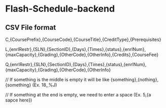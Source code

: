 # Flash-Schedule-backend
## CSV File format
C,{CoursePrefix},{CourseCode},{CourseTitle},{CreditType},{Prerequisites}
<p>
L,{enrlRestr},{SLN},{SectionID},{Days},{Times},{status},{enrlNum},{maxCapacity},{Grading},{OtherCode},{OtherInfo},{Credits},{CourseFee}
<p>
Q,{enrlRestr},{SLN},{SectionID},{Days},{Times},{status},{enrlNum},{maxCapacity},{Grading},{OtherCode},{OtherInfo}
<p>

// If something is the middle is empty it will be like {something},{nothing},{something} (Ex. 18,,%J)
<p>
// If something at the end is empty, we need to enter a space (Ex. 5,{a sapce here})
